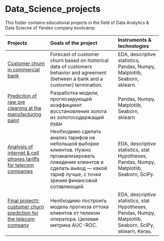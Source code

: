 # Data_Science_projects

This folder contains educational projects in the field of Data Analytics & Data Sciecne of Yandex company bootcamp.


|	Projects |	Goals of the project	|	Instruments & technologies |
|:-----|:---|:---|
|[Customer churn in commercial bank](https://github.com/AlexeyKulikovZ/Data_Science_projects/tree/main/Telecom%20company)| Forecast of customer churn based on historical data of customers behavior and agreement (between a bank and a customer) termination. 	| EDA, descriptive statistics, Pandas, Numpy, Matplotlib, Seaborn, sklearn.|
 | [Prediciton of raw ore cleaning at the manufacturing palnt](https://github.com/AlexeyKulikovZ/Data_Science_projects/tree/main/Mining%20company)| Разработка модели, прогнозирующей коэффициент восстановления золота из золотосодержащей руды | Pandas, Numpy, Matplotlib, Seaborn, sklearn |
 | [Analysis of internet & cell phones tariffs for telecom companies](https://github.com/AlexeyKulikovZ/Data_Science_projects/tree/main/Commercial%20bank) | Необходимо сделать анализ тарифов на небольшой выборке клиентов. Нужно проанализировать поведение клиентов и сделать вывод — какой тариф лучше, с точки зрения финансовой сотавляющей. | EDA, descriptive statistics, stat Hypotheses, Pandas, Numpy, Matplotlib, Seaborn, SciPy. |
 | [Final projectт: customer churn prediction for the telecom company](https://github.com/AlexeyKulikovZ/Data_Science_projects/tree/main/Final_project_customer_churn) | Необходимо построить модель прогноза оттока клиентов от телеком оператора. Целевая метрика AUC-ROC. | EDA, descriptive statistics, stat Hypotheses, Pandas, Numpy, Matplotlib, Seaborn, SciPy, sklearn, Keras. |
